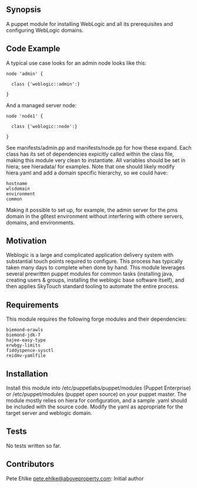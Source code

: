 ## Synopsis

A puppet module for installing WebLogic and all its prerequisites and
configuring WebLogic domains.

## Code Example

A typical use case looks for an admin node looks like this:

```
node 'admin' {

  class {'weblogic::admin':}

}
```

And a managed server node:

```
node 'node1' {

  class {'weblogic::node':}

}
```

See manifests/admin.pp and manifests/node.pp for how these expand. Each class has its
set of dependencies expicitly called within the class file, making this module very clean
to instantiate. All variables should be set in hiera; see hieradata/ for examples. Note
that one should likely modify hiera.yaml and add a domain specific hierarchy, so we could
have:

```
hostname
wlsdomain
environment
common
```

Making it possible to set up, for example, the admin server for the pms domain in the
g6test environment without interfering with othere servers, domains, and environments.


## Motivation

Weblogic is a large and complicated application delivery system with
substantial touch points required to configure. This process has typically
taken many days to complete when done by hand. This module leverages several
prewritten puppet modules for common tasks (installing java, creating users &
groups, installing the weblogic base software itself), and then applies 
SkyTouch standard tooling to automate the entire process.

## Requirements

This module requires the following forge modules and their dependencies:

```
biemond-orawls
biemond-jdk-7
hajee-easy-type
erwbgy-limits
fiddyspence-sysctl
reidmv-yamlfile
```

## Installation

Install this module into /etc/puppetlabs/puppet/modules (Puppet Enterprise) or
/etc/puppet/modules (puppet open source) on your puppet master. The module
mostly relies on hiera for configuration, and a sample .yaml should be
included with the source code. Modify the yaml as appropriate for the target
server and weblogic domain.

## Tests

No tests written so far.

## Contributors

Pete Ehlke <pete.ehlke@aboveproperty.com>: Initial author

